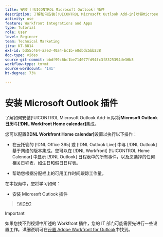 ```yaml
---
title: 安装 [!UICONTROL Microsoft Outlook] 插件
description: 了解如何安装[!UICONTROL Microsoft Outlook Add-in]以将Microsoft Outlook日历与Workfront主页日历集成。
activity: use
feature: Workfront Integrations and Apps
type: Tutorial
role: User
level: Beginner
team: Technical Marketing
jira: KT-8814
exl-id: bd55c464-aae3-40a4-bc1b-e0dbdc5bb238
doc-type: video
source-git-commit: bbdf99c6bc1be714077fd94fc3f8325394de36b3
workflow-type: tm+mt
source-wordcount: '141'
ht-degree: 73%

---
```


# 安装 Microsoft Outlook 插件

了解如何安装[!UICONTROL Microsoft Outlook Add-in]以将&#x200B;**Microsoft Outlook日历**&#x200B;与&#x200B;**[!DNL Workfront Home calendar]**&#x200B;集成。

您可以配置&#x200B;**[!DNL Workfront Home calendar]**&#x200B;设置以执行以下操作：

* 在云托管的 [!DNL Office 365] 或 [!DNL Outlook Live] 中与 [!DNL Outlook] 基于网络的版本集成。您可以在 [!DNL Workfront] [!UICONTROL Home Calendar] 中显示 [!DNL Outlook] 日程表中的所有事件，以及您选择的任何相关日程表，如生日和假日日程表。

* 帮助您根据分配栏上的可用工作时间跟踪工作量。


在本视频中，您将学习如何：

* 安装 Microsoft Outlook 插件

>[!VIDEO](https://video.tv.adobe.com/v/3421305/?quality=12&learn=on&enablevpops=1&captions=chi_hans)

>[!IMPORTANT]
>
>如果您找不到视频中所述的 Workfront 插件，您的 IT 部门可能需要先进行一些设置工作。详细说明可在[设置 Adobe Workfront for Outlook](https://experienceleague.adobe.com/docs/workfront/using/adobe-workfront-integrations/workfront-for-outlook/set-up-workfront-for-outlook.html?lang=zh-Hans)中找到。

